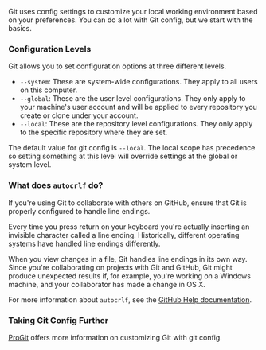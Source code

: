 Git uses config settings to customize your local working environment based on your preferences. You can do a lot with Git config, but we start with the basics.

### Configuration Levels

Git allows you to set configuration options at three different levels.

  - `--system`: These are system-wide configurations. They apply to all users on this computer.
  - `--global`: These are the user level configurations. They only apply to your machine's user account and will be applied to every repository you create or clone under your account.
  - `--local`: These are the repository level configurations. They only apply to the specific repository where they are set.

The default value for git config is `--local`. The local scope has precedence so setting something at this level will override settings at the global or system level.

### What does `autocrlf` do?

If you're using Git to collaborate with others on GitHub, ensure that Git is properly configured to handle line endings.

Every time you press return on your keyboard you're actually inserting an invisible character called a line ending. Historically, different operating systems have handled line endings differently.

When you view changes in a file, Git handles line endings in its own way. Since you're collaborating on projects with Git and GitHub, Git might produce unexpected results if, for example, you're working on a Windows machine, and your collaborator has made a change in OS X.

For more information about `autocrlf`, see the [GitHub Help documentation](https://help.github.com/articles/dealing-with-line-endings/).

### Taking Git Config Further

[ProGit](https://git-scm.com/book/en/v2/Customizing-Git-Git-Configuration) offers more information on customizing Git with git config.
